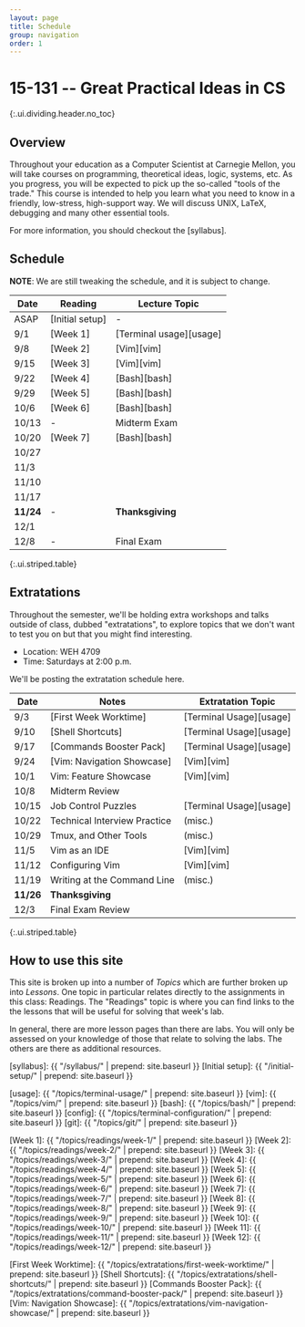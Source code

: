 ```yaml
---
layout: page
title: Schedule
group: navigation
order: 1
---
```


# 15-131 -- Great Practical Ideas in CS
{:.ui.dividing.header.no_toc}

## Overview

Throughout your education as a Computer Scientist at Carnegie Mellon, you will
take courses on programming, theoretical ideas, logic, systems, etc. As you
progress, you will be expected to pick up the so-called "tools of the trade."
This course is intended to help you learn what you need to know in a friendly,
low-stress, high-support way. We will discuss UNIX, LaTeX, debugging and many
other essential tools.

For more information, you should checkout the [syllabus].


## Schedule

**NOTE**: We are still tweaking the schedule, and it is subject to change.

| Date      | Reading         | Lecture Topic           |
| ----      | -------         | -------------           |
| ASAP      | [Initial setup] | -                       |
| 9/1       | [Week 1]        | [Terminal usage][usage] |
| 9/8       | [Week 2]        | [Vim][vim]              |
| 9/15      | [Week 3]        | [Vim][vim]              |
| 9/22      | [Week 4]        | [Bash][bash]            |
| 9/29      | [Week 5]        | [Bash][bash]            |
| 10/6      | [Week 6]        | [Bash][bash]            |
| 10/13     | -               | Midterm Exam            |
| 10/20     | [Week 7]        | [Bash][bash]            |
| 10/27     |                 |                         |
| 11/3      |                 |                         |
| 11/10     |                 |                         |
| 11/17     |                 |                         |
| __11/24__ | -               | __Thanksgiving__        |
| 12/1      |                 |                         |
| 12/8      | -               | Final Exam              |
{:.ui.striped.table}

## Extratations

Throughout the semester, we'll be holding extra workshops and talks outside of
class, dubbed "extratations", to explore topics that we don't want to test you
on but that you might find interesting.

- Location: WEH 4709
- Time: Saturdays at 2:00 p.m.

We'll be posting the extratation schedule here.

| Date      | Notes                        | Extratation Topic       |
| ----      | -----                        | -----------------       |
| 9/3       | [First Week Worktime]        | [Terminal Usage][usage] |
| 9/10      | [Shell Shortcuts]            | [Terminal Usage][usage] |
| 9/17      | [Commands Booster Pack]      | [Terminal Usage][usage] |
| 9/24      | [Vim: Navigation Showcase]   | [Vim][vim]              |
| 10/1      | Vim: Feature Showcase        | [Vim][vim]              |
| 10/8      | Midterm Review               |                         |
| 10/15     | Job Control Puzzles          | [Terminal Usage][usage] |
| 10/22     | Technical Interview Practice | (misc.)                 |
| 10/29     | Tmux, and Other Tools        | (misc.)                 |
| 11/5      | Vim as an IDE                | [Vim][vim]              |
| 11/12     | Configuring Vim              | [Vim][vim]              |
| 11/19     | Writing at the Command Line  | (misc.)                 |
| __11/26__ | __Thanksgiving__             |                         |
| 12/3      |  Final Exam Review           |                         |
{:.ui.striped.table}


## How to use this site

This site is broken up into a number of _Topics_ which are further broken up
into _Lessons_. One topic in particular relates directly to the assignments in
this class: Readings. The "Readings" topic is where you can find links to
the the lessons that will be useful for solving that week's lab.

In general, there are more lesson pages than there are labs. You will only be
assessed on your knowledge of those that relate to solving the labs. The others
are there as additional resources.



[syllabus]: {{ "/syllabus/" | prepend: site.baseurl }}
[Initial setup]: {{ "/initial-setup/" | prepend: site.baseurl }}

[usage]:  {{ "/topics/terminal-usage/"         | prepend: site.baseurl }}
[vim]:    {{ "/topics/vim/"                    | prepend: site.baseurl }}
[bash]:   {{ "/topics/bash/"                   | prepend: site.baseurl }}
[config]: {{ "/topics/terminal-configuration/" | prepend: site.baseurl }}
[git]:    {{ "/topics/git/"                    | prepend: site.baseurl }}

[Week 1]:  {{ "/topics/readings/week-1/"  | prepend: site.baseurl }}
[Week 2]:  {{ "/topics/readings/week-2/"  | prepend: site.baseurl }}
[Week 3]:  {{ "/topics/readings/week-3/"  | prepend: site.baseurl }}
[Week 4]:  {{ "/topics/readings/week-4/"  | prepend: site.baseurl }}
[Week 5]:  {{ "/topics/readings/week-5/"  | prepend: site.baseurl }}
[Week 6]:  {{ "/topics/readings/week-6/"  | prepend: site.baseurl }}
[Week 7]:  {{ "/topics/readings/week-7/"  | prepend: site.baseurl }}
[Week 8]:  {{ "/topics/readings/week-8/"  | prepend: site.baseurl }}
[Week 9]:  {{ "/topics/readings/week-9/"  | prepend: site.baseurl }}
[Week 10]: {{ "/topics/readings/week-10/" | prepend: site.baseurl }}
[Week 11]: {{ "/topics/readings/week-11/" | prepend: site.baseurl }}
[Week 12]: {{ "/topics/readings/week-12/" | prepend: site.baseurl }}

[First Week Worktime]: {{ "/topics/extratations/first-week-worktime/" | prepend: site.baseurl }}
[Shell Shortcuts]: {{ "/topics/extratations/shell-shortcuts/" | prepend: site.baseurl }}
[Commands Booster Pack]: {{ "/topics/extratations/command-booster-pack/" | prepend: site.baseurl }}
[Vim: Navigation Showcase]: {{ "/topics/extratations/vim-navigation-showcase/" | prepend: site.baseurl }}
